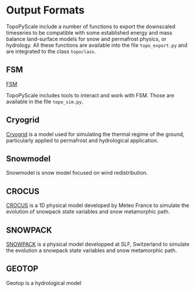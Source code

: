 # Output Formats

TopoPyScale include a number of functions to export the downscaled timeseries to be compatible with some established energy and mass balance land-surface models for snow and permafrost physics, or hydrology. All these functions are available into the file `topo_export.py` and are integrated to the class `topoclass`.


## FSM
[FSM](https://github.com/RichardEssery/FSM)

TopoPyScale includes tools to interact and work with FSM. Those are available in the file `topo_sim.py`.

## Cryogrid
[Cryogrid](https://github.com/CryoGrid/CryoGrid) is a model used for simulating the thermal regime of the ground, particularly applied to permafrost and hydrological application.


## Snowmodel
Snowmodel is snow model focused on wind redistribution. 

## CROCUS
[CROCUS](https://gmd.copernicus.org/articles/5/773/2012/gmd-5-773-2012.pdf) is a 1D physical model developed by Meteo France to simulate the evolution of snowpack state variables and snow metamorphic path.



## SNOWPACK

[SNOWPACK](https://www.slf.ch/en/services-and-products/snowpack.html) is a physical model developped at SLF, Switzerland to simulate the evolution a snowpack state variables and snow metamorphic path.

## GEOTOP

Geotop is a hydrological model